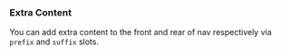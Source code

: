 ### Extra Content

You can add extra content to the front and rear of nav respectively via `prefix` and `suffix` slots.
